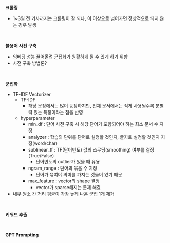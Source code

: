 **크롤링**
- 1~3일 전 기사까지는 크롤링이 잘 되나, 이 이상으로 넘어가면 정상적으로 되지 않는 경우 발생

<br>

**불용어 사전 구축**
- 임베딩 성능 끌어올려 군집화가 원활하게 될 수 있게 하기 위함
- 사전 구축 방법론?
<br>

**군집화**
- TF-IDF Vectorizer 
    - TF-IDF
        - 해당 문장에서는 많이 등장하지만, 전체 문서에서는 적게 사용될수록 분별력 있는 특징이라는 점을 반영
    - hyperparameter
        - min_df : 단어 사전 구축 시 해당 단어가 포함되어야 하는 최소 문서 수 지정
        - analyzer : 학습의 단위를 단어로 설정할 것인지, 글자로 설정할 것인지 지정(word/char)
        - sublinear_tf : TF(단어빈도) 값의 스무딩(smoothing) 여부를 결정(True/False)
            - 단어빈도의 outlier가 있을 때 유용
        - ngram_range : 단어의 묶음 수 지정
            - 단어가 묶여야 의미를 가지는 것들이 있기 때문
        - max_feature : vector의 shape 결정
            - vector가 sparse해지는 문제 해결
- 내부 원소 간 거리 평균이 가장 높게 나온 군집 1개 제거

<br>

**키워드 추출**

<br>

**GPT Prompting**
